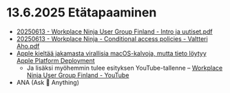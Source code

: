 # 13.6.2025 Etätapaaminen

* [20250613 - Workplace Ninja User Group Finland - Intro ja uutiset.pdf](20250613%20-%20Workplace%20Ninja%20User%20Group%20Finland%20-%20Intro%20ja%20uutiset.pdf)
* [20250613 - Workplace Ninja - Conditional access policies - Valtteri Aho.pdf](20250613%20-%20workplace%20ninja%20-%20Conditional%20access%20policies%20-%20Valtteri%20Aho.pdf)
* [Apple kieltää jakamasta virallisia macOS-kalvoja, mutta tieto löytyy Apple Platform Deployment](https://support.apple.com/en-gb/guide/deployment/welcome/web)
  * Ja lisäksi myöhemmin tulee esityksen YouTube-tallenne – [Workplace Ninja User Group Finland - YouTube](https://www.youtube.com/@WorkplaceNinjaUserGroupFinland)
* ANA (Ask 🥷 Anything)
